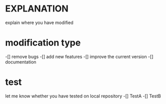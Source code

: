 # EXPLANATION
explain where you have modified

# modification type
-[] remove bugs
-[] add new features
-[] improve the current version
-[] documentation

# test
let me know whether you have tested on local repository
-[] TestA
-[] TestB
